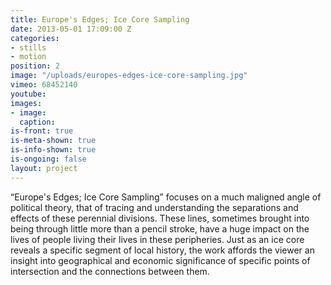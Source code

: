 ```yaml
---
title: Europe's Edges; Ice Core Sampling
date: 2013-05-01 17:09:00 Z
categories:
- stills
- motion
position: 2
image: "/uploads/europes-edges-ice-core-sampling.jpg"
vimeo: 68452140
youtube: 
images:
- image: 
  caption: 
is-front: true
is-meta-shown: true
is-info-shown: true
is-ongoing: false
layout: project
---
```


“Europe's Edges; Ice Core Sampling” focuses on a much maligned angle of political theory, that of tracing and understanding the separations and effects of these perennial divisions. These lines, sometimes brought into being through little more than a pencil stroke, have a huge impact on the lives of people living their lives in these peripheries. Just as an ice core reveals a specific segment of local history, the work affords the viewer an insight into geographical and economic significance of specific points of intersection and the connections between them. 